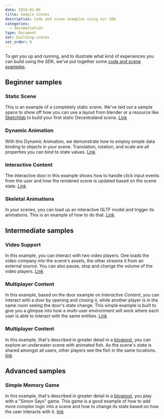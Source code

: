 ```yaml
---
date: 2018-01-06
title: Sample scenes
description: Code and scene examples using our SDK
categories:
  - documentation
type: Document
set: building-scenes
set_order: 8
---
```

To get you up and running, and to illustrate what kind of experiences you can build using the SDK, we’ve put together some [code and scene examples](https://github.com/decentraland/sample-scenes).

## Beginner samples


### Static Scene

This is an example of a completely static scene. We've laid out a sample space to show off how you can use a layout from blender or a resource like [Sketchfab](https://sketchfab.com/) to build your first static Decentraland scene. [Link](https://github.com/decentraland/sample-scenes/tree/master/01-static-scene)

### Dynamic Animation

With this Dynamic Animation, we demonstrate how to employ simple data binding to objects in your scene. Translation, rotation, and scale are all properties you can bind to state values. [Link](https://github.com/decentraland/sample-scenes/tree/master/02-dynamic-animation)

### Interactive Content

The interactive door in this example shows how to handle click input events from the user and how the rendered scene is updated based on the scene state. [Link](https://github.com/decentraland/sample-scene-script)


### Skeletal Animations

In your scenes, you can load up an interactive GLTF model and trigger its animations. This is an example of how to do that. [Link](https://github.com/decentraland/sample-scenes/tree/master/04-skeletal-animation)

## Intermediate samples

### Video Support

In this example, you can interact with two video players. One loads the video company into the scene's assets, the other streams it from an external source. You can also pause, stop and change the volume of the video players. [Link](https://github.com/decentraland/sample-scenes/tree/master/05-video-support)


### Multiplayer Content

In this example, based on the door example on *Interactive Content*, you can interact with a door by opening and closing it, while another player is in the same room seeing the door's state change. This simple example is built to give you a glimpse into how a multi-user environment will work where each user is able to interact with the same entities. [Link](https://github.com/decentraland/sample-scene-server)


### Multiplayer Content

In this example, that's described in greater detail in a [blogpost](https://blog.decentraland.org/sdk-highlight-building-an-underwater-landscape-5bfcce73ff35), you can explore an underwater scene with animated fish. As the scene's state is shared amongst all users, other players see the fish in the same locations. [link](https://github.com/decentraland/sample-scenes/tree/master/08-multiuser-EXPERIMENTAL)


## Advanced samples

### Simple Memory Game

In this example, that's described in greater detail in a [blogpost](https://blog.decentraland.org/building-a-memory-game-using-decentralands-sdk-87ee35968f8d), you play with a "Simon Says" game. This game is a good example of how to add more complex logic into a scene and how to change its state based on how the user interacts with it. [link](https://github.com/decentraland/sample-scene-memory-game)


<!---

### Payment

### Redux

-->
